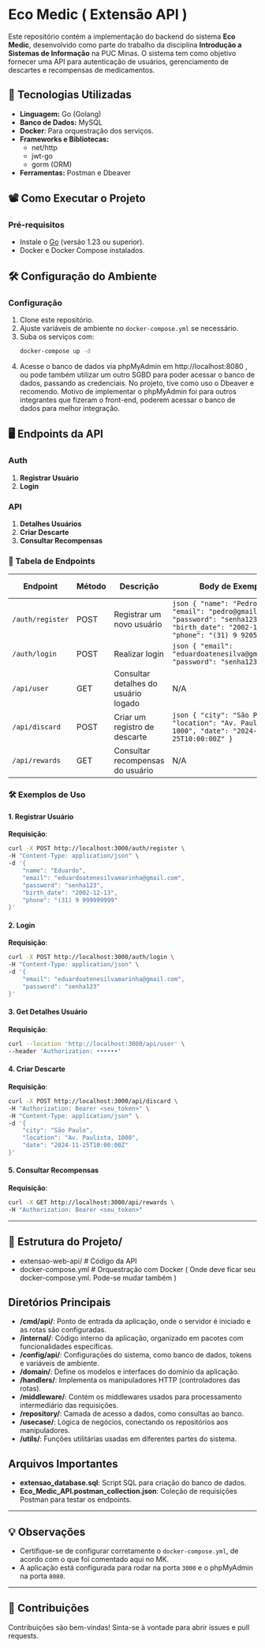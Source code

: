 # Eco Medic ( Extensão API )

Este repositório contém a implementação do backend do sistema **Eco Medic**, desenvolvido como parte do trabalho da disciplina **Introdução a Sistemas de Informação** na PUC Minas. O sistema tem como objetivo fornecer uma API para autenticação de usuários, gerenciamento de descartes e recompensas de medicamentos.

## 🚀 Tecnologias Utilizadas
- **Linguagem:** Go (Golang)
- **Banco de Dados:** MySQL
- **Docker**: Para orquestração dos serviços.
- **Frameworks e Bibliotecas:** 
  - net/http
  - jwt-go
  - gorm (ORM)
- **Ferramentas:** Postman e Dbeaver

## 📽 Como Executar o Projeto

### Pré-requisitos
- Instale o [Go](https://go.dev/doc/install) (versão 1.23 ou superior).
- Docker e Docker Compose instalados.

## 🛠️ Configuração do Ambiente

### Configuração
1. Clone este repositório.
2. Ajuste variáveis de ambiente no `docker-compose.yml` se necessário.
3. Suba os serviços com:
   ```bash
   docker-compose up -d
   ```
4. Acesse o banco de dados via phpMyAdmin em http://localhost:8080 , ou pode também utilizar um outro SGBD para poder acessar o banco de dados, passando as credenciais. No projeto, tive como uso o Dbeaver e recomendo. Motivo de implementar o phpMyAdmin foi para outros integrantes que fizeram o front-end, poderem acessar o banco de dados para melhor integração.

## 🖥️ Endpoints da API

### Auth
1. **Registrar Usuário**
2. **Login**


### API
1. **Detalhes Usuários**
2. **Criar Descarte**
3. **Consultar Recompensas**


### 📄 Tabela de Endpoints

| **Endpoint**              | **Método** | **Descrição**                        | **Body de Exemplo**                                                                                                                                                   | **Headers Necessários**                  |
|---------------------------|------------|--------------------------------------|---------------------------------------------------------------------------------------------------------------------------------------------------------------------|------------------------------------------|
| `/auth/register`          | POST       | Registrar um novo usuário           | ```json { "name": "Pedro", "email": "pedro@gmail.com", "password": "senha123", "birth_date": "2002-12-13", "phone": "(31) 9 92051504" } ```                            | `Content-Type: application/json`         |
| `/auth/login`             | POST       | Realizar login                      | ```json { "email": "eduardoatenesilva@gmail.com", "password": "senha123" } ```                                                                                       | `Content-Type: application/json`         |
| `/api/user`            | GET           | Consultar detalhes do usuário logado   | N/A                                                                                                                                                                 | `Authorization: Bearer <seu_token>`      |
| `/api/discard`            | POST       | Criar um registro de descarte       | ```json { "city": "São Paulo", "location": "Av. Paulista, 1000", "date": "2024-11-25T10:00:00Z" } ```                                                                | `Authorization: Bearer <seu_token>`      |
| `/api/rewards`            | GET        | Consultar recompensas do usuário    | N/A                                                                                                                                                                 | `Authorization: Bearer <seu_token>`      |

### 🛠️ Exemplos de Uso

#### **1. Registrar Usuário**
**Requisição**:
```bash
curl -X POST http://localhost:3000/auth/register \
-H "Content-Type: application/json" \
-d '{
    "name": "Eduardo",
    "email": "eduardoatenesilvamarinha@gmail.com",
    "password": "senha123",
    "birth_date": "2002-12-13",
    "phone": "(31) 9 999999999"
}'
```

#### **2. Login**
**Requisição**:
```bash
curl -X POST http://localhost:3000/auth/login \
-H "Content-Type: application/json" \
-d '{
    "email": "eduardoatenesilvamarinha@gmail.com",
    "password": "senha123"
}'
```
#### **3. Get Detalhes Usuário**
**Requisição**:
```bash
curl --location 'http://localhost:3000/api/user' \
--header 'Authorization: ••••••'
```
#### **4. Criar Descarte**
**Requisição**:
```bash
curl -X POST http://localhost:3000/api/discard \
-H "Authorization: Bearer <seu_token>" \
-H "Content-Type: application/json" \
-d '{
    "city": "São Paulo",
    "location": "Av. Paulista, 1000",
    "date": "2024-11-25T10:00:00Z"
}'
```
#### **5. Consultar Recompensas**
**Requisição**:
```bash
curl -X GET http://localhost:3000/api/rewards \
-H "Authorization: Bearer <seu_token>"
```
---

## 📁 Estrutura do Projeto/

- extensao-web-api/         # Código da API
- docker-compose.yml        # Orquestração com Docker ( Onde deve ficar seu docker-compose.yml. Pode-se mudar também )

## Diretórios Principais
- **/cmd/api/**: Ponto de entrada da aplicação, onde o servidor é iniciado e as rotas são configuradas.
- **/internal/**: Código interno da aplicação, organizado em pacotes com funcionalidades específicas.
- **/config/api/**: Configurações do sistema, como banco de dados, tokens e variáveis de ambiente.
- **/domain/**: Define os modelos e interfaces do domínio da aplicação.
- **/handlers/**: Implementa os manipuladores HTTP (controladores das rotas).
- **/middleware/**: Contém os middlewares usados para processamento intermediário das requisições.
- **/repository/**: Camada de acesso a dados, como consultas ao banco.
- **/usecase/**: Lógica de negócios, conectando os repositórios aos manipuladores.
- **/utils/**: Funções utilitárias usadas em diferentes partes do sistema.

## Arquivos Importantes
- **extensao_database.sql**: Script SQL para criação do banco de dados.
- **Eco_Medic_API.postman_collection.json**: Coleção de requisições Postman para testar os endpoints.

---

## 💡 Observações
- Certifique-se de configurar corretamente o `docker-compose.yml`, de acordo com o que foi comentado aqui no MK.
- A aplicação está configurada para rodar na porta `3000` e o phpMyAdmin na porta `8080`.

---

## 🤝 Contribuições
Contribuições são bem-vindas! Sinta-se à vontade para abrir issues e pull requests.
